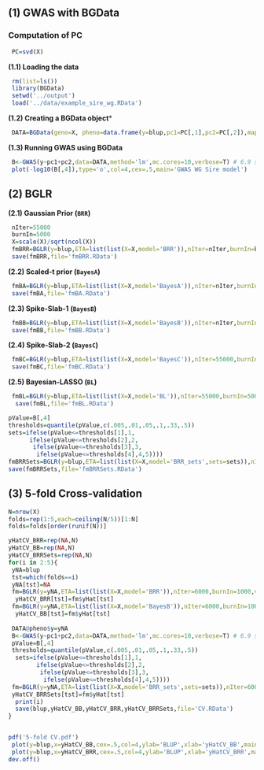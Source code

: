 ## (1) GWAS with BGData

### Computation of PC

```R
 PC=svd(X)
 ```
 
**(1.1) Loading the data**
```R
 rm(list=ls())
 library(BGData)
 setwd('../output')
 load('../data/example_sire_wg.RData')
```

**(1.2) Creating a BGData object***
```R
 DATA=BGData(geno=X, pheno=data.frame(y=blup,pc1=PC[,1],pc2=PC[,2]),map=data.frame())
```
**(1.3) Running GWAS using BGData**
```R
 B<-GWAS(y~pc1+pc2,data=DATA,method='lm',mc.cores=10,verbose=T) # 6.9 seq with 10 cores
 plot(-log10(B[,4]),type='o',col=4,cex=.5,main='GWAS WG Sire model')
```

## (2) BGLR

**(2.1) Gaussian Prior (`BRR`)**
 ```R
  nIter=55000
  burnIn=5000
  X=scale(X)/sqrt(ncol(X))
  fmBRR=BGLR(y=blup,ETA=list(list(X=X,model='BRR')),nIter=nIter,burnIn=burnIn,saveAt='BRR_') # ~.05 sec/iteration
  save(fmBRR,file='fmBRR.RData')
 ```
 
 **(2.2) Scaled-t prior (`BayesA`)**
 
 ```R
  fmBA=BGLR(y=blup,ETA=list(list(X=X,model='BayesA')),nIter=nIter,burnIn=burnIn,saveAt='BA_') 
  save(fmBA,file='fmBA.RData')
 ```
 
 **(2.3) Spike-Slab-1 (`BayesB`)**
 
 ```R
  fmBB=BGLR(y=blup,ETA=list(list(X=X,model='BayesB')),nIter=nIter,burnIn=burnIn,saveAt='BB_') 
  save(fmBB,file='fmBB.RData')
 ```
 

 **(2.4) Spike-Slab-2 (`BayesC`)**
 
 ```R
  fmBC=BGLR(y=blup,ETA=list(list(X=X,model='BayesC')),nIter=55000,burnIn=5000)
  save(fmBC,file='fmBC.RData')
 ```
 
 **(2.5) Bayesian-LASSO (`BL`)**
 
 ```R
  fmBL=BGLR(y=blup,ETA=list(list(X=X,model='BL')),nIter=55000,burnIn=5000)
   save(fmBL,file='fmBL.RData')
 ```
  ```R
  pValue=B[,4]
  thresholds=quantile(pValue,c(.005,.01,.05,.1,.33,.5))
  sets=ifelse(pValue<=thresholds[1],1,
        ifelse(pValue<=thresholds[2],2,
         ifelse(pValue<=thresholds[3],3,
          ifelse(pValue<=thresholds[4],4,5))))
  fmBRRSets=BGLR(y=blup,ETA=list(list(X=X,model='BRR_sets',sets=sets)),nIter=55000,burnIn=5000)
  save(fmBRRSets,file='fmBRRSets.RData')
  
 ```
## (3) 5-fold Cross-validation

```R
N=nrow(X)
folds=rep(1:5,each=ceiling(N/5))[1:N]
folds=folds[order(runif(N))]

yHatCV_BRR=rep(NA,N)
yHatCV_BB=rep(NA,N)
yHatCV_BRRSets=rep(NA,N)
for(i in 2:5){
 yNA=blup
 tst=which(folds==i)
 yNA[tst]=NA
 fm=BGLR(y=yNA,ETA=list(list(X=X,model='BRR')),nIter=6000,burnIn=1000,verbose=F)
  yHatCV_BRR[tst]=fm$yHat[tst]
 fm=BGLR(y=yNA,ETA=list(list(X=X,model='BayesB')),nIter=6000,burnIn=1000,verbose=F)
  yHatCV_BB[tst]=fm$yHat[tst]
  
 DATA@pheno$y=yNA
 B<-GWAS(y~pc1+pc2,data=DATA,method='lm',mc.cores=10,verbose=T) # 6.9 seq with 10 cores
 pValue=B[,4]
 thresholds=quantile(pValue,c(.005,.01,.05,.1,.33,.5))
  sets=ifelse(pValue<=thresholds[1],1,
        ifelse(pValue<=thresholds[2],2,
         ifelse(pValue<=thresholds[3],3,
          ifelse(pValue<=thresholds[4],4,5)))) 
 fm=BGLR(y=yNA,ETA=list(list(X=X,model='BRR_sets',sets=sets)),nIter=6000,burnIn=1000,verbose=F)
 yHatCV_BRRSets[tst]=fm$yHat[tst]
  print(i)
  save(blup,yHatCV_BB,yHatCV_BRR,yHatCV_BRRSets,file='CV.RData')
}


pdf('5-fold CV.pdf')
 plot(y=blup,x=yHatCV_BB,cex=.5,col=4,ylab='BLUP',xlab='yHatCV_BB',main='BayesB')
 plot(y=blup,x=yHatCV_BRR,cex=.5,col=4,ylab='BLUP',xlab='yHatCV_BRR',main='BRR')
dev.off()

```
